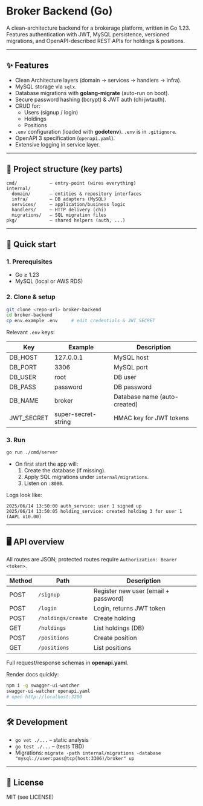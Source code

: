 # Broker Backend (Go)

A clean-architecture backend for a brokerage platform, written in Go 1.23.  
Features authentication with JWT, MySQL persistence, versioned migrations, and OpenAPI-described REST APIs for holdings & positions.

---

## ✨ Features

* Clean Architecture layers (domain → services → handlers → infra).
* MySQL storage via `sqlx`.
* Database migrations with **golang-migrate** (auto-run on boot).
* Secure password hashing (bcrypt) & JWT auth (chi jwtauth).
* CRUD for:
  * Users (signup / login)
  * Holdings
  * Positions
* `.env` configuration (loaded with **godotenv**).  `.env` is in `.gitignore`.
* OpenAPI 3 specification (`openapi.yaml`).
* Extensive logging in service layer.

---

## 📂 Project structure (key parts)

```
cmd/            – entry-point (wires everything)
internal/
  domain/       – entities & repository interfaces
  infra/        – DB adapters (MySQL)
  services/     – application/business logic
  handlers/     – HTTP delivery (chi)
  migrations/   – SQL migration files
pkg/            – shared helpers (auth, ...)
```

---

## 🚀 Quick start

### 1. Prerequisites

* Go ≥ 1.23
* MySQL (local or AWS RDS)

### 2. Clone & setup

```bash
git clone <repo-url> broker-backend
cd broker-backend
cp env.example .env     # edit credentials & JWT_SECRET
```

Relevant `.env` keys:

| Key        | Example                        | Description                         |
|------------|--------------------------------|-------------------------------------|
| DB_HOST    | 127.0.0.1                      | MySQL host                          |
| DB_PORT    | 3306                           | MySQL port                          |
| DB_USER    | root                           | DB user                             |
| DB_PASS    | password                       | DB password                         |
| DB_NAME    | broker                         | Database name (auto-created)        |
| JWT_SECRET | super-secret-string            | HMAC key for JWT tokens             |

### 3. Run

```bash
go run ./cmd/server
```

* On first start the app will:
  1. Create the database (if missing).
  2. Apply SQL migrations under `internal/migrations`.
  3. Listen on `:8080`.

Logs look like:
```
2025/06/14 13:50:00 auth_service: user 1 signed up
2025/06/14 13:50:05 holding_service: created holding 3 for user 1 (AAPL x10.00)
```

---

## 🖥️ API overview

All routes are JSON; protected routes require
`Authorization: Bearer <token>`.

| Method | Path              | Description                            |
|--------|-------------------|----------------------------------------|
| POST   | `/signup`         | Register new user (email + password)   |
| POST   | `/login`          | Login, returns JWT token               |
| POST   | `/holdings/create`| Create holding                         |
| GET    | `/holdings`       | List holdings (DB)                     |
| POST   | `/positions`      | Create position                        |
| GET    | `/positions`      | List positions                         |

Full request/response schemas in **openapi.yaml**.

Render docs quickly:
```bash
npm i -g swagger-ui-watcher
swagger-ui-watcher openapi.yaml
# open http://localhost:3200
```

---

## 🛠️ Development

* `go vet ./...` – static analysis
* `go test ./...` – (tests TBD)
* Migrations: `migrate -path internal/migrations -database "mysql://user:pass@tcp(host:3306)/broker" up`

---

## 📄 License

MIT (see LICENSE) 